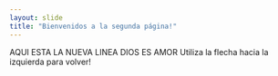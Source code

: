 ```yaml
---
layout: slide
title: "Bienvenidos a la segunda página!"
---
```

AQUI ESTA LA NUEVA LINEA DIOS ES AMOR
Utiliza la flecha hacia la izquierda para volver!
